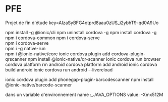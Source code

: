 # PFE
Projet de fin d'étude 
key=AIzaSyBFG4otprd8aau0zUS_i2ybhT9-qd0A9Uo

npm install -g @ionic/cli
npm uninstall cordova -g
npm install cordova -g   
npm i cordova-common 
npm i cordova-serve   
npm i cordova-serve   
npm i -g native-run   
npm i @ionic-native/core
ionic cordova plugin add cordova-plugin-qrscanner
npm install @ionic-native/qr-scanner
ionic cordova run browser
cordova platform rm android
cordova platform add android
ionic cordova build android
ionic cordova run android --livereload

ionic cordova plugin add phonegap-plugin-barcodescanner
npm install @ionic-native/barcode-scanner

dans un variable d'environnement 
name :_JAVA_OPTIONS
value: -Xmx512M
